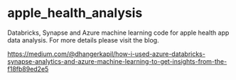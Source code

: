 # apple_health_analysis

Databricks, Synapse and Azure machine learning code for apple health app data analysis. For more details please visit the blog.

https://medium.com/@dhangerkapil/how-i-used-azure-databricks-synapse-analytics-and-azure-machine-learning-to-get-insights-from-the-f18fb89ed2e5
